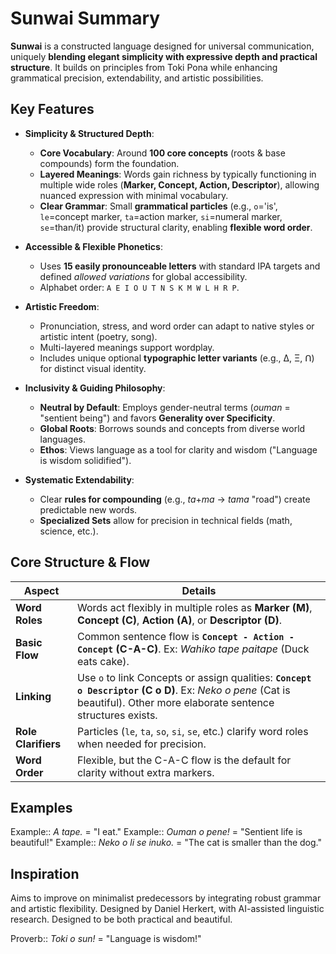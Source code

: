 # Sunwai Summary

**Sunwai** is a constructed language designed for universal communication, uniquely **blending elegant simplicity with expressive depth and practical structure**. It builds on principles from Toki Pona while enhancing grammatical precision, extendability, and artistic possibilities.

## Key Features

-   **Simplicity & Structured Depth**:
    *   **Core Vocabulary**: Around **100 core concepts** (roots & base compounds) form the foundation.
    *   **Layered Meanings**: Words gain richness by typically functioning in multiple wide roles (**Marker, Concept, Action, Descriptor**), allowing nuanced expression with minimal vocabulary.
    *   **Clear Grammar**: Small **grammatical particles** (e.g., `o`='is', `le`=concept marker, `ta`=action marker, `si`=numeral marker, `se`=than/it) provide structural clarity, enabling **flexible word order**.

-   **Accessible & Flexible Phonetics**:
    *   Uses **15 easily pronounceable letters** with standard IPA targets and defined *allowed variations* for global accessibility.
    *   Alphabet order: `A E I O U T N S K M W L H R P`.

-   **Artistic Freedom**:
    *   Pronunciation, stress, and word order can adapt to native styles or artistic intent (poetry, song).
    *   Multi-layered meanings support wordplay.
    *   Includes unique optional **typographic letter variants** (e.g., Δ, Ξ, ꓵ) for distinct visual identity.

-   **Inclusivity & Guiding Philosophy**:
    *   **Neutral by Default**: Employs gender-neutral terms (*ouman* = "sentient being") and favors **Generality over Specificity**.
    *   **Global Roots**: Borrows sounds and concepts from diverse world languages.
    *   **Ethos**: Views language as a tool for clarity and wisdom ("Language is wisdom solidified").

-   **Systematic Extendability**:
    *   Clear **rules for compounding** (e.g., *ta*+*ma* -> *tama* "road") create predictable new words.
    *   **Specialized Sets** allow for precision in technical fields (math, science, etc.).

## Core Structure & Flow

| **Aspect**          | **Details**                                                                                                             |
| ------------------- | ----------------------------------------------------------------------------------------------------------------------- |
| **Word Roles**      | Words act flexibly in multiple roles as **Marker (M)**, **Concept (C)**, **Action (A)**, or **Descriptor (D)**.         |
| **Basic Flow**      | Common sentence flow is **`Concept - Action - Concept` (C-A-C)**. Ex: *Wahiko tape paitape* (Duck eats cake).           |
| **Linking**         | Use `o` to link Concepts or assign qualities: **`Concept o Descriptor` (C o D)**. Ex: *Neko o pene* (Cat is beautiful). Other more elaborate sentence structures exists. |
| **Role Clarifiers** | Particles (`le`, `ta`, `so`, `si`, `se`, etc.) clarify word roles when needed for precision.                            |
| **Word Order**      | Flexible, but the C-A-C flow is the default for clarity without extra markers.                                          |
## Examples

Example:: *A tape.* = "I eat."
Example:: *Ouman o pene!* = "Sentient life is beautiful!"
Example:: *Neko o li se inuko.* = "The cat is smaller than the dog."

## Inspiration
Aims to improve on minimalist predecessors by integrating robust grammar and artistic flexibility. Designed by Daniel Herkert, with AI-assisted linguistic research. Designed to be both practical and beautiful.

Proverb:: *Toki o sun!* = "Language is wisdom!"
